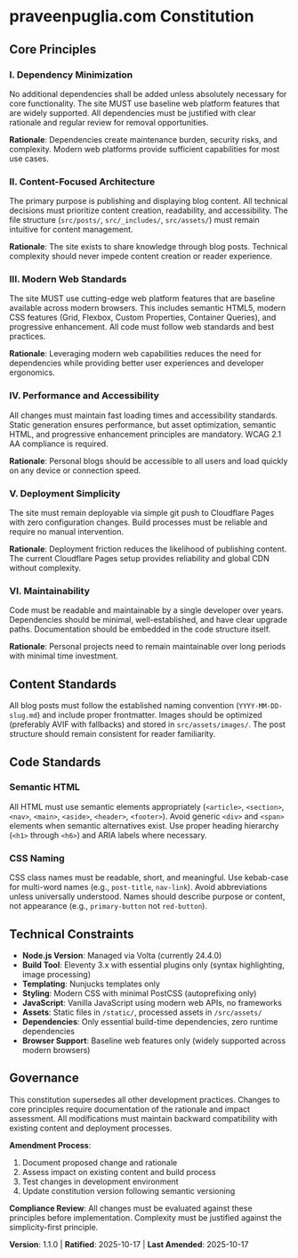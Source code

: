 <!--
Sync Impact Report:
Version change: 1.0.0 → 1.1.0
Modified principles:
- Modified: I. Simplicity First → I. Dependency Minimization (expanded scope)
- Modified: III. Performance and Accessibility → III. Modern Web Standards (refocused)
- Reordered: Performance and Accessibility moved to IV
- Reordered: Deployment Simplicity moved to V
- Reordered: Maintainability moved to VI
Added sections: Code Standards (Semantic HTML, CSS Naming)
Expanded sections: Technical Constraints (dependency policy, browser support)
Removed sections: None
Templates requiring updates:
✅ Updated: .specify/templates/plan-template.md (Constitution Check updated with new principles)
✅ Updated: .specify/templates/tasks-template.md (Foundation tasks updated for modern web standards)
✅ Reviewed: .specify/templates/spec-template.md (no changes needed)
✅ Reviewed: .specify/templates/agent-file-template.md (no changes needed)
✅ Reviewed: .specify/templates/checklist-template.md (no changes needed)
Follow-up TODOs: None - all templates aligned with new principles
-->

# praveenpuglia.com Constitution

## Core Principles

### I. Dependency Minimization
No additional dependencies shall be added unless absolutely necessary for core functionality. The site MUST use baseline web platform features that are widely supported. All dependencies must be justified with clear rationale and regular review for removal opportunities.

**Rationale**: Dependencies create maintenance burden, security risks, and complexity. Modern web platforms provide sufficient capabilities for most use cases.

### II. Content-Focused Architecture
The primary purpose is publishing and displaying blog content. All technical decisions must prioritize content creation, readability, and accessibility. The file structure (`src/posts/`, `src/_includes/`, `src/assets/`) must remain intuitive for content management.

**Rationale**: The site exists to share knowledge through blog posts. Technical complexity should never impede content creation or reader experience.

### III. Modern Web Standards
The site MUST use cutting-edge web platform features that are baseline available across modern browsers. This includes semantic HTML5, modern CSS features (Grid, Flexbox, Custom Properties, Container Queries), and progressive enhancement. All code must follow web standards and best practices.

**Rationale**: Leveraging modern web capabilities reduces the need for dependencies while providing better user experiences and developer ergonomics.

### IV. Performance and Accessibility
All changes must maintain fast loading times and accessibility standards. Static generation ensures performance, but asset optimization, semantic HTML, and progressive enhancement principles are mandatory. WCAG 2.1 AA compliance is required.

**Rationale**: Personal blogs should be accessible to all users and load quickly on any device or connection speed.

### V. Deployment Simplicity
The site must remain deployable via simple git push to Cloudflare Pages with zero configuration changes. Build processes must be reliable and require no manual intervention.

**Rationale**: Deployment friction reduces the likelihood of publishing content. The current Cloudflare Pages setup provides reliability and global CDN without complexity.

### VI. Maintainability
Code must be readable and maintainable by a single developer over years. Dependencies should be minimal, well-established, and have clear upgrade paths. Documentation should be embedded in the code structure itself.

**Rationale**: Personal projects need to remain maintainable over long periods with minimal time investment.

## Content Standards

All blog posts must follow the established naming convention (`YYYY-MM-DD-slug.md`) and include proper frontmatter. Images should be optimized (preferably AVIF with fallbacks) and stored in `src/assets/images/`. The post structure should remain consistent for reader familiarity.

## Code Standards

### Semantic HTML
All HTML must use semantic elements appropriately (`<article>`, `<section>`, `<nav>`, `<main>`, `<aside>`, `<header>`, `<footer>`). Avoid generic `<div>` and `<span>` elements when semantic alternatives exist. Use proper heading hierarchy (`<h1>` through `<h6>`) and ARIA labels where necessary.

### CSS Naming
CSS class names must be readable, short, and meaningful. Use kebab-case for multi-word names (e.g., `post-title`, `nav-link`). Avoid abbreviations unless universally understood. Names should describe purpose or content, not appearance (e.g., `primary-button` not `red-button`).

## Technical Constraints

- **Node.js Version**: Managed via Volta (currently 24.4.0)
- **Build Tool**: Eleventy 3.x with essential plugins only (syntax highlighting, image processing)
- **Templating**: Nunjucks templates only
- **Styling**: Modern CSS with minimal PostCSS (autoprefixing only)
- **JavaScript**: Vanilla JavaScript using modern web APIs, no frameworks
- **Assets**: Static files in `/static/`, processed assets in `/src/assets/`
- **Dependencies**: Only essential build-time dependencies, zero runtime dependencies
- **Browser Support**: Baseline web features only (widely supported across modern browsers)

## Governance

This constitution supersedes all other development practices. Changes to core principles require documentation of the rationale and impact assessment. All modifications must maintain backward compatibility with existing content and deployment processes.

**Amendment Process**: 
1. Document proposed change and rationale
2. Assess impact on existing content and build process
3. Test changes in development environment
4. Update constitution version following semantic versioning

**Compliance Review**: All changes must be evaluated against these principles before implementation. Complexity must be justified against the simplicity-first principle.

**Version**: 1.1.0 | **Ratified**: 2025-10-17 | **Last Amended**: 2025-10-17